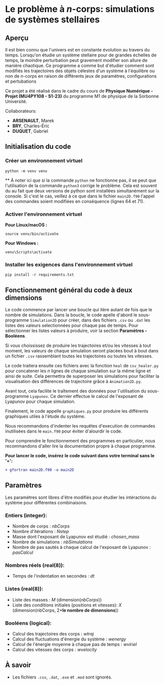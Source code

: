 # Le problème à _n_-corps: simulations de systèmes stellaires

## Aperçu

Il est bien connu que l'univers est en constante évolution au travers du temps. Lorsqu'on étudie un système stellaire pour de grandes échelles de temps, la moindre perturbation peut gravement modifier son allure de manière chaotique. Ce programme a comme but d'étudier comment sont modifiés les trajectoires des objets célestes d'un système à l'équilibre ou non de _n_-corps en raison de différents jeux de paramètres, configurations et pertubations

Ce projet a été réalisé dans le cadre du cours de __Physique Numérique - Projet (MU4PY108 - S1-23)__ du programme M1 de physique de la Sorbonne Université.

Collaborateurs:

- __ARSENAULT__, Marek
- __BRY__, Charles-Éric
- __DUQUET__, Gabriel

## Initialisation du code

### Créer un environnement virtuel
```
python -m venv venv
```
** À noter ici que si la commande `python` ne fonctionne pas, il se peut que l'utilisation de la commande `python3` corrige le problème. Cela est souvent du au fait que deux versions de python sont installées simultanément sur la console. Si c'est le cas, veillez à ce que dans le fichier `main2D.f90` l'appel des commandes soient modifiées en conséquence (lignes 64 et 71).

### Activer l'environnement virtuel
__Pour Linux/macOS :__
```
source venv/bin/activate
``` 
__Pour Windows :__
```
venv\Scripts\activate
```

### Installer les exigences dans l'environnement virtuel
```
pip install -r requirements.txt
```

## Fonctionnement général du code à deux dimensions

Le code commence par lancer une boucle qui itère autant de fois que le nombre de simulations. Dans la boucle, le code apelle d'abord le sous-programme `Simulation2D` pour créer, dans des fichiers `.csv` ou `.dat` les listes des valeurs selectionnées pour chaque pas de temps. Pour sélectionner les listes valeurs à produire, voir la section __Paramètres - Booléens__.  
  
Si vous choississez de produire les trajectoires et/ou les vitesses à tout moment, les valeurs de chaque simulation seront placées bout à bout dans un fichier `.csv` rassemblant toutes les trajectoires ou toutes les vitesses.

Le code traitera ensuite ces fichiers avec la fonction `heal` de `csv_healer.py` pour concatener les _n_ lignes de chaque simulation sur la même ligne et ainsi de suite. Cela permettra de superposer les simulations pour faciliter la visualisation des différences de trajectoire grâce à `Animation2D.py`. 

Avant tout, cela facilite le traîtement des données pour l'utilisation du sous-programme `Lyapunov`. Ce dernier effectue le calcul de l'exposant de Lyapunov pour chaque simulation.

Finalement, le code appelle `graphiques.py` pour produire les différents graphiques utiles à l'étude du système.

Nous recommandons d'indenter les requêtes d'execution de commandes inutilisées dans le `main.f90` pour éviter d'alourdir le code.

Pour comprendre le fonctionnement des programmes en particulier, nous recommandons d'aller lire la documentation propre à chaque programme.

__Pour lancer le code, insérez le code suivant dans votre terminal sans le '+':__

```diff
+ gfortran main2D.f90 -o main2D
```

## Paramètres

Les paramètres sont libres d'être modifiés pour étudier les intéractions du système pour différentes combinaisons.

### Entiers (integer):
- Nombre de corps : _nbCorps_
- Nombre d'itérations : _Nstep_
- Masse dont l'exposant de Lyapunov est étudié : _chosen_mass_
- Nombre de simulations : _nbSimulations_
- Nombre de pas sautés à chaque calcul de l'exposant de Lyapunov : _pasCalcul_

### Nombres réels (real(8)):
- Temps de l'indentation en secondes : _dt_

### Listes (real(8)):
- Liste des masses : _M_ (dimension(_nbCorps_))
- Liste des conditions initiales (positions et vitesses): _X_ (dimension(nbCorps, 2*__le nombre de dimensions__))

### Booléens (logical):
- Calcul des trajectoires des corps : _wtraj_
- Calcul des fluctuations d'énergie du système : _wenergy_
- Calcul de l'énergie moyenne à chaque pas de temps : _wviriel_
- Calcul des vitesses des corps : _wvelocity_

## À savoir

- Les fichiers `.csv`, `.dat`, `.exe` et `.mod` sont ignorés.
